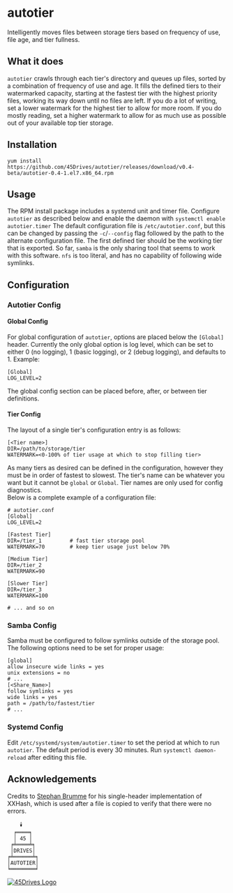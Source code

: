 # autotier
Intelligently moves files between storage tiers based on frequency of use, file age, and tier fullness.

## What it does
`autotier` crawls through each tier's directory and queues up files, sorted by a combination of frequency of use and age. It fills the defined tiers to their watermarked capacity, starting at the fastest tier with the highest priority files, working its way down until no files are left. If you do a lot of writing, set a lower watermark for the highest tier to allow for more room. If you do mostly reading, set a higher watermark to allow for as much use as possible out of your available top tier storage.

## Installation
```
yum install https://github.com/45Drives/autotier/releases/download/v0.4-beta/autotier-0.4-1.el7.x86_64.rpm
```

## Usage
The RPM install package includes a systemd unit and timer file. Configure `autotier` as described below and enable the daemon with `systemctl enable autotier.timer` The default configuration file is `/etc/autotier.conf`, but this can be changed by passing the `-c`/`--config` flag followed by the path to the alternate configuration file. The first defined tier should be the working tier that is exported. So far, `samba` is the only sharing tool that seems to work with this software. `nfs` is too literal, and has no capability of following wide symlinks.

## Configuration
### Autotier Config
#### Global Config
For global configuration of `autotier`, options are placed below the `[Global]` header. Currently the only global option is log level, which can be set to either 0 (no logging), 1 (basic logging), or 2 (debug logging), and defaults to 1. Example:
```
[Global]
LOG_LEVEL=2
```
The global config section can be placed before, after, or between tier definitions.
#### Tier Config
The layout of a single tier's configuration entry is as follows:
```
[<Tier name>]
DIR=/path/to/storage/tier
WATERMARK=<0-100% of tier usage at which to stop filling tier>
```
As many tiers as desired can be defined in the configuration, however they must be in order of fastest to slowest. The tier's name can be whatever you want but it cannot be `global` or `Global`. Tier names are only used for config diagnostics.  
Below is a complete example of a configuration file:
```
# autotier.conf
[Global]
LOG_LEVEL=2

[Fastest Tier]
DIR=/tier_1         # fast tier storage pool
WATERMARK=70        # keep tier usage just below 70%

[Medium Tier]
DIR=/tier_2
WATERMARK=90

[Slower Tier]
DIR=/tier_3
WATERMARK=100

# ... and so on
```
### Samba Config
Samba must be configured to follow symlinks outside of the storage pool. The following options need to be set for proper usage:
```
[global]
allow insecure wide links = yes
unix extensions = no
# ...
[<Share_Name>]
follow symlinks = yes
wide links = yes
path = /path/to/fastest/tier
# ...
```
### Systemd Config
Edit `/etc/systemd/system/autotier.timer` to set the period at which to run `autotier`. The default period is every 30 minutes. Run `systemctl daemon-reload` after editing this file.
## Acknowledgements
Credits to [Stephan Brumme](https://stephan-brumme.com/) for his single-header implementation of XXHash, which is used after a file is copied to verify that there were no errors.
```
    🕯️
  ╒════╕
  │ 45 │
 ╒╧════╧╕
 │DRIVES│
╒╧══════╧╕
│AUTOTIER│
╘════════╛
```
[![45Drives Logo](https://www.45drives.com/img/45-drives-brand.png)](https://www.45drives.com)
